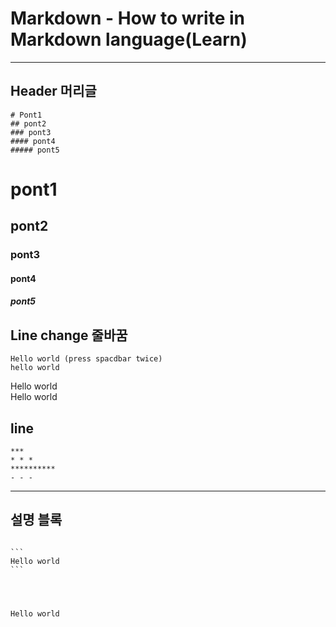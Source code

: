 # Markdown - How to write in Markdown language(Learn)  
***
## Header 머리글
```
# Pont1  
## pont2  
### pont3  
#### pont4  
##### pont5  
```
# pont1  
## pont2  
### pont3
#### pont4  
##### pont5

## Line change 줄바꿈
```
Hello world (press spacdbar twice) 
hello world
```

Hello world  
Hello world

## line
```
***
* * * 
**********
- - -
```

***

## 설명 블록

<pre>
<code>
```  
Hello world
```  
</pre>
</code>   


```
Hello world
```


